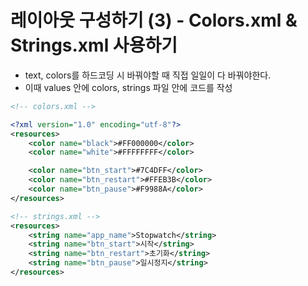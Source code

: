 # 레이아웃 구성하기 (3) - Colors.xml & Strings.xml 사용하기

- text, colors를 하드코딩 시 바꿔야할 때 직접 일일이 다 바꿔야한다.
- 이때 values 안에 colors, strings 파일 안에 코드를 작성

```xml
<!-- colors.xml -->

<?xml version="1.0" encoding="utf-8"?>
<resources>
    <color name="black">#FF000000</color>
    <color name="white">#FFFFFFFF</color>

    <color name="btn_start">#7C4DFF</color>
    <color name="btn_restart">#FFEB3B</color>
    <color name="btn_pause">#F9988A</color>
</resources>
```

```xml
<!-- strings.xml -->
<resources>
    <string name="app_name">Stopwatch</string>
    <string name="btn_start">시작</string>
    <string name="btn_restart">초기화</string>
    <string name="btn_pause">일시정지</string>
</resources>
```
